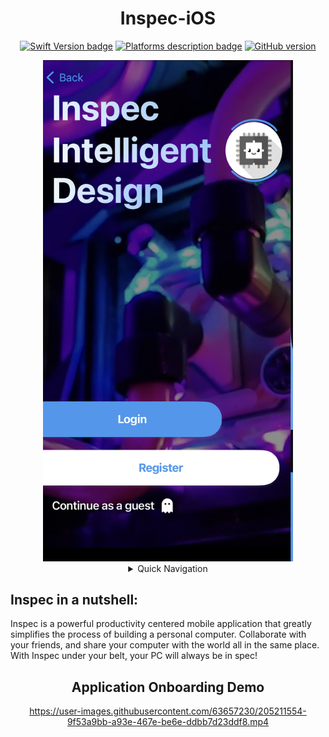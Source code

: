 <div align="center">
 
# Inspec-iOS
 
[![Swift Version badge](https://img.shields.io/badge/Swift-5.7.1-orange.svg)](https://shields.io/)
[![Platforms description badge](https://img.shields.io/badge/Platform-iOS-blue.svg)](https://shields.io/)
[![GitHub version](https://badge.fury.io/gh/jcook03266%2FBasin.svg)](https://badge.fury.io/gh/jcook03266%2FBasin)
 
</div>
 
<div align="center">
 
<img src="https://github.com/jcook03266/Inspec-iOS/blob/Master/Resources/Repo-Hero.jpg" width = "400">
 
</div>

<div align="center">

<details>
 <summary> Quick Navigation </summary> 
 
* [Inspec in a nutshell ▶︎](#Inspec-in-a-nutshell)
* [Demo ▶︎](#Application-Onboarding-Demo)

</details>
</div>

<div align="left">
 
## Inspec in a nutshell:
Inspec is a powerful productivity centered mobile application that greatly simplifies the process of building a personal computer. Collaborate with your friends, and share your computer with the world all in the same place. With Inspec under your belt, your PC will always be in spec!
 
</div>

<div align="center">
 
## Application Onboarding Demo
 
https://user-images.githubusercontent.com/63657230/205211554-9f53a9bb-a93e-467e-be6e-ddbb7d23ddf8.mp4
 
 </div>
